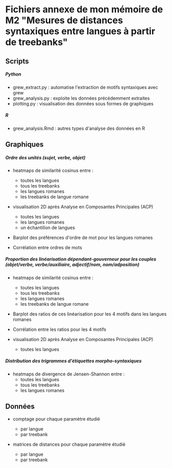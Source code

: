 # Fichiers annexe de mon mémoire de M2 "Mesures de distances syntaxiques entre langues à partir de treebanks"

## Scripts


##### Python

+ grew_extract.py : automatise l'extraction de motifs syntaxiques avec grew
+ grew_analysis.py : exploite les données précédemment extraites
+ plotting.py : visualisation des données sous formes de graphiques

##### R

+ grew_analysis.Rmd : autres types d'analyse des données en R

## Graphiques

##### Ordre des unités (sujet, verbe, objet)

+ heatmaps de similarité cosinus entre :
    + toutes les langues
    + tous les treebanks
    + les langues romanes
    + les treebanks de langue romane

+ visualisation 2D après Analyse en Composantes Principales (ACP)
    + toutes les langues
    + les langues romanes
    + un échantillon de langues

+ Barplot des préférences d'ordre de mot pour les langues romanes

+ Corrélation entre ordres de mots

##### Proportion des linéarisation dépendant-gouverneur pour les couples (objet/verbe, verbe/auxiliaire, adjectif/nom, nom/adposition)


+ heatmaps de similarité cosinus entre :
    + toutes les langues
    + tous les treebanks
    + les langues romanes
    + les treebanks de langue romane

+ Barplot des ratios de ces linéarisation pour les 4 motifs dans les langues romanes

+ Corrélation entre les ratios pour les 4 motifs

+ visualisation 2D après Analyse en Composantes Principales (ACP)
    + toutes les langues

##### Distribution des trigrammes d'étiquettes morpho-syntaxiques

+ heatmaps de divergence de Jensen-Shannon entre :
    + toutes les langues
    + tous les treebanks
    + les langues romanes


## Données

+ comptage pour chaque paramètre étudié
    + par langue
    + par treebank

+ matrices de distances pour chaque paramètre étudié
    + par langue
    + par treebank
